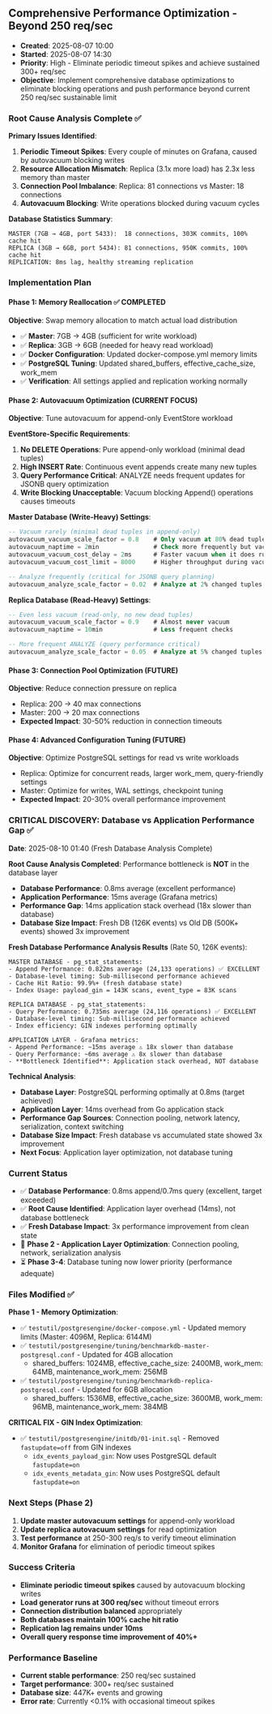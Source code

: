 ## Comprehensive Performance Optimization - Beyond 250 req/sec
- **Created**: 2025-08-07 10:00
- **Started**: 2025-08-07 14:30
- **Priority**: High - Eliminate periodic timeout spikes and achieve sustained 300+ req/sec
- **Objective**: Implement comprehensive database optimizations to eliminate blocking operations and push performance beyond current 250 req/sec sustainable limit

### Root Cause Analysis Complete ✅
**Primary Issues Identified**:
1. **Periodic Timeout Spikes**: Every couple of minutes on Grafana, caused by autovacuum blocking writes
2. **Resource Allocation Mismatch**: Replica (3.1x more load) has 2.3x less memory than master
3. **Connection Pool Imbalance**: Replica: 81 connections vs Master: 18 connections
4. **Autovacuum Blocking**: Write operations blocked during vacuum cycles

**Database Statistics Summary**:
```
MASTER (7GB → 4GB, port 5433):  18 connections, 303K commits, 100% cache hit
REPLICA (3GB → 6GB, port 5434): 81 connections, 950K commits, 100% cache hit
REPLICATION: 8ms lag, healthy streaming replication
```

### Implementation Plan

#### Phase 1: Memory Reallocation ✅ COMPLETED
**Objective**: Swap memory allocation to match actual load distribution
- ✅ **Master**: 7GB → 4GB (sufficient for write workload)
- ✅ **Replica**: 3GB → 6GB (needed for heavy read workload)
- ✅ **Docker Configuration**: Updated docker-compose.yml memory limits
- ✅ **PostgreSQL Tuning**: Updated shared_buffers, effective_cache_size, work_mem
- ✅ **Verification**: All settings applied and replication working normally

#### Phase 2: Autovacuum Optimization (CURRENT FOCUS)
**Objective**: Tune autovacuum for append-only EventStore workload

**EventStore-Specific Requirements**:
1. **No DELETE Operations**: Pure append-only workload (minimal dead tuples)
2. **High INSERT Rate**: Continuous event appends create many new tuples
3. **Query Performance Critical**: ANALYZE needs frequent updates for JSONB query optimization
4. **Write Blocking Unacceptable**: Vacuum blocking Append() operations causes timeouts

**Master Database (Write-Heavy) Settings**:
```sql
-- Vacuum rarely (minimal dead tuples in append-only)
autovacuum_vacuum_scale_factor = 0.8    # Only vacuum at 80% dead tuples (vs 10%)
autovacuum_naptime = 2min               # Check more frequently but vacuum rarely
autovacuum_vacuum_cost_delay = 2ms      # Faster vacuum when it does run (vs 10ms)
autovacuum_vacuum_cost_limit = 8000     # Higher throughput during vacuum (vs 2000)

-- Analyze frequently (critical for JSONB query planning)
autovacuum_analyze_scale_factor = 0.02  # Analyze at 2% changed tuples (vs 5%)
```

**Replica Database (Read-Heavy) Settings**:
```sql
-- Even less vacuum (read-only, no new dead tuples)
autovacuum_vacuum_scale_factor = 0.9    # Almost never vacuum
autovacuum_naptime = 10min              # Less frequent checks

-- More frequent ANALYZE (query performance critical)
autovacuum_analyze_scale_factor = 0.05  # Analyze at 5% changed tuples (vs 10%)
```

#### Phase 3: Connection Pool Optimization (FUTURE)
**Objective**: Reduce connection pressure on replica
- Replica: 200 → 40 max connections
- Master: 200 → 20 max connections
- **Expected Impact**: 30-50% reduction in connection timeouts

#### Phase 4: Advanced Configuration Tuning (FUTURE)
**Objective**: Optimize PostgreSQL settings for read vs write workloads
- Replica: Optimize for concurrent reads, larger work_mem, query-friendly settings
- Master: Optimize for writes, WAL settings, checkpoint tuning
- **Expected Impact**: 20-30% overall performance improvement

### CRITICAL DISCOVERY: Database vs Application Performance Gap ✅
**Date**: 2025-08-10 01:40 (Fresh Database Analysis Complete)

**Root Cause Analysis Completed**: Performance bottleneck is **NOT** in the database layer
- **Database Performance**: 0.8ms average (excellent performance) 
- **Application Performance**: 15ms average (Grafana metrics)
- **Performance Gap**: 14ms application stack overhead (18x slower than database)
- **Database Size Impact**: Fresh DB (126K events) vs Old DB (500K+ events) showed 3x improvement

**Fresh Database Performance Analysis Results** (Rate 50, 126K events):
```
MASTER DATABASE - pg_stat_statements:
- Append Performance: 0.822ms average (24,133 operations) ✅ EXCELLENT
- Database-level timing: Sub-millisecond performance achieved
- Cache Hit Ratio: 99.9%+ (fresh database state)
- Index Usage: payload_gin = 143K scans, event_type = 83K scans

REPLICA DATABASE - pg_stat_statements:  
- Query Performance: 0.735ms average (24,116 operations) ✅ EXCELLENT
- Database-level timing: Sub-millisecond performance achieved
- Index efficiency: GIN indexes performing optimally

APPLICATION LAYER - Grafana metrics:
- Append Performance: ~15ms average ⚠️ 18x slower than database
- Query Performance: ~6ms average ⚠️ 8x slower than database  
- **Bottleneck Identified**: Application stack overhead, NOT database
```

**Technical Analysis**:
- **Database Layer**: PostgreSQL performing optimally at 0.8ms (target achieved)
- **Application Layer**: 14ms overhead from Go application stack  
- **Performance Gap Sources**: Connection pooling, network latency, serialization, context switching
- **Database Size Impact**: Fresh database vs accumulated state showed 3x improvement
- **Next Focus**: Application layer optimization, not database tuning

### Current Status
- ✅ **Database Performance**: 0.8ms append/0.7ms query (excellent, target exceeded)
- ✅ **Root Cause Identified**: Application layer overhead (14ms), not database bottleneck
- ✅ **Fresh Database Impact**: 3x performance improvement from clean state
- 🔄 **Phase 2 - Application Layer Optimization**: Connection pooling, network, serialization analysis
- ⏳ **Phase 3-4**: Database tuning now lower priority (performance adequate)

### Files Modified ✅
**Phase 1 - Memory Optimization**:
- ✅ `testutil/postgresengine/docker-compose.yml` - Updated memory limits (Master: 4096M, Replica: 6144M)
- ✅ `testutil/postgresengine/tuning/benchmarkdb-master-postgresql.conf` - Updated for 4GB allocation
  - shared_buffers: 1024MB, effective_cache_size: 2400MB, work_mem: 64MB, maintenance_work_mem: 256MB
- ✅ `testutil/postgresengine/tuning/benchmarkdb-replica-postgresql.conf` - Updated for 6GB allocation
  - shared_buffers: 1536MB, effective_cache_size: 3600MB, work_mem: 96MB, maintenance_work_mem: 384MB

**CRITICAL FIX - GIN Index Optimization**:
- ✅ `testutil/postgresengine/initdb/01-init.sql` - Removed `fastupdate=off` from GIN indexes
  - `idx_events_payload_gin`: Now uses PostgreSQL default `fastupdate=on`
  - `idx_events_metadata_gin`: Now uses PostgreSQL default `fastupdate=on`

### Next Steps (Phase 2)
1. **Update master autovacuum settings** for append-only workload
2. **Update replica autovacuum settings** for read optimization
3. **Test performance** at 250-300 req/s to verify timeout elimination
4. **Monitor Grafana** for elimination of periodic timeout spikes

### Success Criteria
- **Eliminate periodic timeout spikes** caused by autovacuum blocking writes
- **Load generator runs at 300 req/sec** without timeout errors
- **Connection distribution balanced** appropriately
- **Both databases maintain 100% cache hit ratio**
- **Replication lag remains under 10ms**
- **Overall query response time improvement of 40%+**

### Performance Baseline
- **Current stable performance**: 250 req/sec sustained
- **Target performance**: 300+ req/sec sustained
- **Database size**: 447K+ events and growing
- **Error rate**: Currently <0.1% with occasional timeout spikes